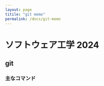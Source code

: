```yaml
---
layout: page
titile: "git memo"
permalink: /docs/git-memo
---
```


# ソフトウェア工学 2024



## git


### 主なコマンド